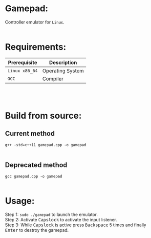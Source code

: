 # Gamepad:
Controller emulator for `Linux`.
<br>
<br>

# Requirements:
| Prerequisite    | Description       |
| --------------- | ----------------- |
| `Linux x86_64`  | Operating System  |
| `GCC`           | Compiler          |
<br>
<br>

# Build from source:
## Current method
`g++ -std=c++11 gamepad.cpp -o gamepad`
<br>
<br>

## Deprecated method
`gcc gamepad.cpp -o gamepad`
<br>
<br>

# Usage:
Step 1: `sudo ./gamepad` to launch the emulator. <br>
Step 2: Activate <kbd>Capslock</kbd> to activate the input listener. <br>
Step 3: While <kbd>Capslock</kbd> is active press <kbd>Backspace</kbd> 5 times and finally <kbd>Enter</kbd> to destroy the gamepad. <br>
